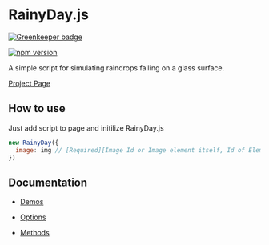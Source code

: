 # RainyDay.js

[![Greenkeeper badge](https://badges.greenkeeper.io/mubaidr/rainyday.js.svg)](https://greenkeeper.io/)

[![npm version](https://badge.fury.io/js/rainyday.js.svg)](https://badge.fury.io/js/rainyday.js)

A simple script for simulating raindrops falling on a glass surface.

[Project Page](http://mubaidr.github.io/rainyday.js/)

## How to use

Just add script to page and initilize RainyDay.js

```js
new RainyDay({
  image: img // [Required][Image Id or Image element itself, Id of Element having background Image or Element itself]
})
```

## Documentation

* [Demos](http://mubaidr.github.io/rainyday.js#demos)

* [Options](http://mubaidr.github.io/rainyday.js#options)

* [Methods](http://mubaidr.github.io/rainyday.js#methods)
